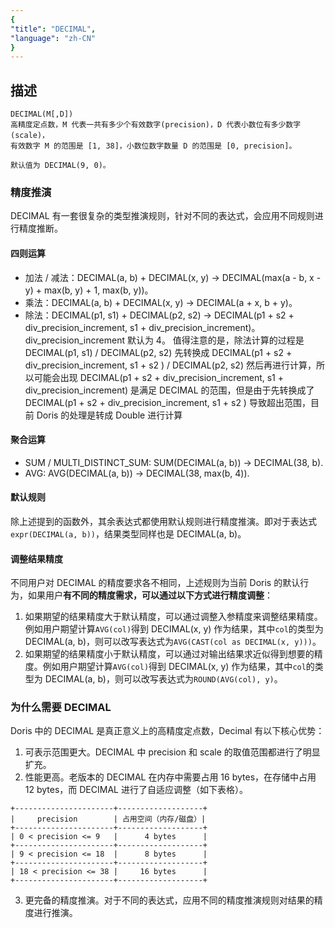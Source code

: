 ```yaml
---
{
"title": "DECIMAL",
"language": "zh-CN"
}
---
```


<!-- 
Licensed to the Apache Software Foundation (ASF) under one
or more contributor license agreements.  See the NOTICE file
distributed with this work for additional information
regarding copyright ownership.  The ASF licenses this file
to you under the Apache License, Version 2.0 (the
"License"); you may not use this file except in compliance
with the License.  You may obtain a copy of the License at

  http://www.apache.org/licenses/LICENSE-2.0

Unless required by applicable law or agreed to in writing,
software distributed under the License is distributed on an
"AS IS" BASIS, WITHOUT WARRANTIES OR CONDITIONS OF ANY
KIND, either express or implied.  See the License for the
specific language governing permissions and limitations
under the License.
-->



## 描述
    DECIMAL(M[,D])
    高精度定点数，M 代表一共有多少个有效数字(precision)，D 代表小数位有多少数字(scale)，
    有效数字 M 的范围是 [1, 38]，小数位数字数量 D 的范围是 [0, precision]。

    默认值为 DECIMAL(9, 0)。

### 精度推演

DECIMAL 有一套很复杂的类型推演规则，针对不同的表达式，会应用不同规则进行精度推断。

#### 四则运算

* 加法 / 减法：DECIMAL(a, b) + DECIMAL(x, y) -> DECIMAL(max(a - b, x - y) + max(b, y) + 1, max(b, y))。
* 乘法：DECIMAL(a, b) + DECIMAL(x, y) -> DECIMAL(a + x, b + y)。
* 除法：DECIMAL(p1, s1) + DECIMAL(p2, s2) -> DECIMAL(p1 + s2 + div_precision_increment, s1 + div_precision_increment)。div_precision_increment 默认为 4。
  值得注意的是，除法计算的过程是
  DECIMAL(p1, s1) / DECIMAL(p2, s2) 先转换成 DECIMAL(p1 + s2 + div_precision_increment, s1 + s2 ) /  DECIMAL(p2, s2)  然后再进行计算，所以可能会出现
  DECIMAL(p1 + s2 + div_precision_increment, s1 + div_precision_increment) 是满足 DECIMAL 的范围，但是由于先转换成了 DECIMAL(p1 + s2 + div_precision_increment, s1 + s2 )
  导致超出范围，目前 Doris 的处理是转成 Double 进行计算


#### 聚合运算

* SUM / MULTI_DISTINCT_SUM: SUM(DECIMAL(a, b)) -> DECIMAL(38, b).
* AVG: AVG(DECIMAL(a, b)) -> DECIMAL(38, max(b, 4)).

#### 默认规则

除上述提到的函数外，其余表达式都使用默认规则进行精度推演。即对于表达式 `expr(DECIMAL(a, b))`，结果类型同样也是 DECIMAL(a, b)。

#### 调整结果精度

不同用户对 DECIMAL 的精度要求各不相同，上述规则为当前 Doris 的默认行为，如果用户**有不同的精度需求，可以通过以下方式进行精度调整**：
1. 如果期望的结果精度大于默认精度，可以通过调整入参精度来调整结果精度。例如用户期望计算`AVG(col)`得到 DECIMAL(x, y) 作为结果，其中`col`的类型为 DECIMAL(a, b)，则可以改写表达式为`AVG(CAST(col as DECIMAL(x, y)))`。
2. 如果期望的结果精度小于默认精度，可以通过对输出结果求近似得到想要的精度。例如用户期望计算`AVG(col)`得到 DECIMAL(x, y) 作为结果，其中`col`的类型为 DECIMAL(a, b)，则可以改写表达式为`ROUND(AVG(col), y)`。

### 为什么需要 DECIMAL

Doris 中的 DECIMAL 是真正意义上的高精度定点数，Decimal 有以下核心优势：
1. 可表示范围更大。DECIMAL 中 precision 和 scale 的取值范围都进行了明显扩充。
2. 性能更高。老版本的 DECIMAL 在内存中需要占用 16 bytes，在存储中占用 12 bytes，而 DECIMAL 进行了自适应调整（如下表格）。
```
+----------------------+-------------------+
|     precision        | 占用空间（内存/磁盘）|
+----------------------+-------------------+
| 0 < precision <= 9   |      4 bytes      |
+----------------------+-------------------+
| 9 < precision <= 18  |      8 bytes      |
+----------------------+-------------------+
| 18 < precision <= 38 |     16 bytes      |
+----------------------+-------------------+
```
3. 更完备的精度推演。对于不同的表达式，应用不同的精度推演规则对结果的精度进行推演。

